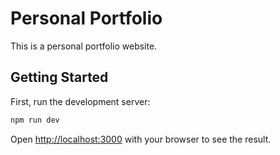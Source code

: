 # Personal Portfolio

This is a personal portfolio website.

## Getting Started

First, run the development server:

```bash
npm run dev
```

Open [http://localhost:3000](http://localhost:3000) with your browser to see the result. 